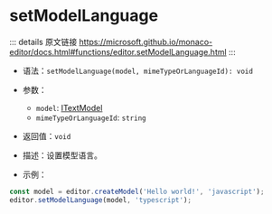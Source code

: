 # setModelLanguage

<backTop />
        
::: details 原文链接
https://microsoft.github.io/monaco-editor/docs.html#functions/editor.setModelLanguage.html
:::

- 语法：`setModelLanguage(model, mimeTypeOrLanguageId): void`

- 参数：
  - `model`: [ITextModel](/api/editor/ITextModel.md)
  - `mimeTypeOrLanguageId`: `string`
  
- 返回值：`void`

- 描述：设置模型语言。

- 示例：

```js
const model = editor.createModel('Hello world!', 'javascript');
editor.setModelLanguage(model, 'typescript');
```